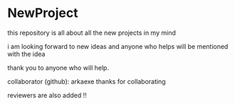 # NewProject
this repository is all about all the new projects in my mind


i am looking forward to new ideas and anyone who helps will be mentioned with the idea 

thank you to anyone who will help.


collaborator (github): arkaexe
thanks for collaborating


reviewers are also added !! 
